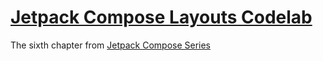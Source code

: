 # [Jetpack Compose Layouts Codelab](https://developer.android.com/codelabs/jetpack-compose-layouts)

The sixth chapter from [Jetpack Compose Series](https://developer.android.com/courses/pathways/compose)

